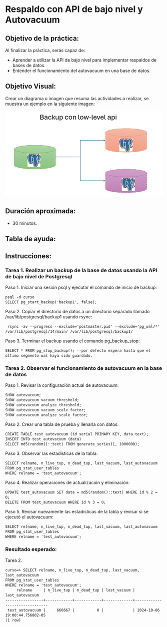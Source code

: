 # Respaldo con API de bajo nivel y Autovacuum 

## Objetivo de la práctica:
Al finalizar la práctica, serás capaz de:
- Aprender a utilizar la API de bajo nivel para implementar respaldos de bases de datos.
- Entender el funcionamiento del autovacuum en una base de datos.

## Objetivo Visual: 
Crear un diagrama o imagen que resuma las actividades a realizar, se muestra un ejemplo en la siguiente imagen: 

![diagrama1](../images/cap3/img1.png)

## Duración aproximada:
- 30 minutos.

## Tabla de ayuda:

## Instrucciones: 
<!-- Proporciona pasos detallados sobre cómo configurar y administrar sistemas, implementar soluciones de software, realizar pruebas de seguridad, o cualquier otro escenario práctico relevante para el campo de la tecnología de la información -->
### Tarea 1. Realizar un backup de la base de datos usando la API de bajo nivel de Postgresql
Paso 1. Iniciar una sesión psql y ejecutar el comando de inicio de backup:
```shell
psql -d curso
SELECT pg_start_backup('backup1', false); 
```

Paso 2. Copiar el directorio de datos a un directorio separado llamado /var/lib/postgresql/backup1 usando rsync:
```shell
 rsync -av --progress --exclude='postmaster.pid' --exclude='pg_wal/*' /var/lib/postgresql/14/main/ /var/lib/postgresql/backup1/
```


Paso 3. Terminar el backup usando el comando pg_backup_stop:
```shell
SELECT * FROM pg_stop_backup(); --por defecto espera hasta que el último segmento wal haya sido guardado.
```


### Tarea 2. Observar el funcionamiento de autovacuum en la base de datos
Paso 1. Revisar la configuración actual de autovacuum:
```shell
SHOW autovacuum;
SHOW autovacuum_vacuum_threshold;
SHOW autovacuum_analyze_threshold;
SHOW autovacuum_vacuum_scale_factor;
SHOW autovacuum_analyze_scale_factor;
```

Paso 2. Crear una tabla de prueba y llenarla con datos:
```shell
CREATE TABLE test_autovacuum (id serial PRIMARY KEY, data text);
INSERT INTO test_autovacuum (data)
SELECT md5(random()::text) FROM generate_series(1, 1000000);
```

Paso 3. Observar las estadísticas de la tabla:
```shell
SELECT relname, n_live_tup, n_dead_tup, last_vacuum, last_autovacuum 
FROM pg_stat_user_tables 
WHERE relname = 'test_autovacuum';
```
Paso 4. Realizar operaciones de actualización y eliminación:
```shell
UPDATE test_autovacuum SET data = md5(random()::text) WHERE id % 2 = 0;
DELETE FROM test_autovacuum WHERE id % 3 = 0;
```
Paso 5. Revisar nuevamente las estadísticas de la tabla y revisar si se ejecutó el autovacuum:
```shell
SELECT relname, n_live_tup, n_dead_tup, last_vacuum, last_autovacuum 
FROM pg_stat_user_tables 
WHERE relname = 'test_autovacuum';
```


### Resultado esperado:
Tarea 2.
```shell
curso=> SELECT relname, n_live_tup, n_dead_tup, last_vacuum, last_autovacuum
FROM pg_stat_user_tables
WHERE relname = 'test_autovacuum';
     relname     | n_live_tup | n_dead_tup | last_vacuum |        last_autovacuum
-----------------+------------+------------+-------------+-------------------------------
 test_autovacuum |     666667 |          0 |             | 2024-10-06 19:00:44.756802-05
(1 row)
```
